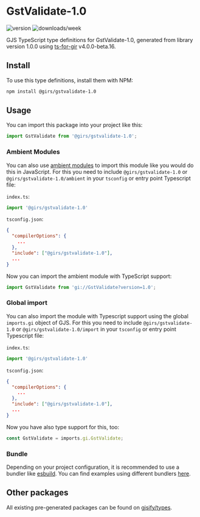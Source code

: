 
# GstValidate-1.0

![version](https://img.shields.io/npm/v/@girs/gstvalidate-1.0)
![downloads/week](https://img.shields.io/npm/dw/@girs/gstvalidate-1.0)


GJS TypeScript type definitions for GstValidate-1.0, generated from library version 1.0.0 using [ts-for-gir](https://github.com/gjsify/ts-for-gir) v4.0.0-beta.16.


## Install

To use this type definitions, install them with NPM:
```bash
npm install @girs/gstvalidate-1.0
```

## Usage

You can import this package into your project like this:
```ts
import GstValidate from '@girs/gstvalidate-1.0';
```

### Ambient Modules

You can also use [ambient modules](https://github.com/gjsify/ts-for-gir/tree/main/packages/cli#ambient-modules) to import this module like you would do this in JavaScript.
For this you need to include `@girs/gstvalidate-1.0` or `@girs/gstvalidate-1.0/ambient` in your `tsconfig` or entry point Typescript file:

`index.ts`:
```ts
import '@girs/gstvalidate-1.0'
```

`tsconfig.json`:
```json
{
  "compilerOptions": {
    ...
  },
  "include": ["@girs/gstvalidate-1.0"],
  ...
}
```

Now you can import the ambient module with TypeScript support: 

```ts
import GstValidate from 'gi://GstValidate?version=1.0';
```

### Global import

You can also import the module with Typescript support using the global `imports.gi` object of GJS.
For this you need to include `@girs/gstvalidate-1.0` or `@girs/gstvalidate-1.0/import` in your `tsconfig` or entry point Typescript file:

`index.ts`:
```ts
import '@girs/gstvalidate-1.0'
```

`tsconfig.json`:
```json
{
  "compilerOptions": {
    ...
  },
  "include": ["@girs/gstvalidate-1.0"],
  ...
}
```

Now you have also type support for this, too:

```ts
const GstValidate = imports.gi.GstValidate;
```

### Bundle

Depending on your project configuration, it is recommended to use a bundler like [esbuild](https://esbuild.github.io/). You can find examples using different bundlers [here](https://github.com/gjsify/ts-for-gir/tree/main/examples).

## Other packages

All existing pre-generated packages can be found on [gjsify/types](https://github.com/gjsify/types).


